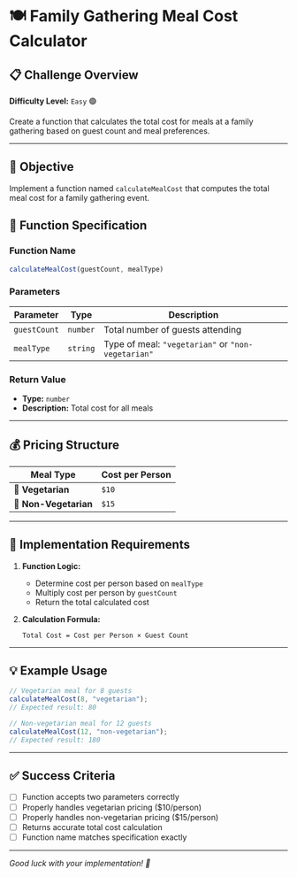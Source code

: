 # 🍽️ Family Gathering Meal Cost Calculator

## 📋 Challenge Overview

**Difficulty Level:** `Easy` 🟢

Create a function that calculates the total cost for meals at a family gathering based on guest count and meal preferences.

---

## 🎯 Objective

Implement a function named `calculateMealCost` that computes the total meal cost for a family gathering event.

## 📝 Function Specification

### Function Name
```javascript
calculateMealCost(guestCount, mealType)
```

### Parameters

| Parameter | Type | Description |
|-----------|------|-------------|
| `guestCount` | `number` | Total number of guests attending |
| `mealType` | `string` | Type of meal: `"vegetarian"` or `"non-vegetarian"` |

### Return Value

- **Type:** `number`
- **Description:** Total cost for all meals

---

## 💰 Pricing Structure

| Meal Type | Cost per Person |
|-----------|----------------|
| 🥗 **Vegetarian** | `$10` |
| 🍖 **Non-Vegetarian** | `$15` |

---

## 🔧 Implementation Requirements

1. **Function Logic:**
   - Determine cost per person based on `mealType`
   - Multiply cost per person by `guestCount`
   - Return the total calculated cost

2. **Calculation Formula:**
   ```
   Total Cost = Cost per Person × Guest Count
   ```

---

## 💡 Example Usage

```javascript
// Vegetarian meal for 8 guests
calculateMealCost(8, "vegetarian");
// Expected result: 80

// Non-vegetarian meal for 12 guests  
calculateMealCost(12, "non-vegetarian");
// Expected result: 180
```

---

## ✅ Success Criteria

- [ ] Function accepts two parameters correctly
- [ ] Properly handles vegetarian pricing ($10/person)
- [ ] Properly handles non-vegetarian pricing ($15/person)
- [ ] Returns accurate total cost calculation
- [ ] Function name matches specification exactly

---

*Good luck with your implementation! 🚀*
